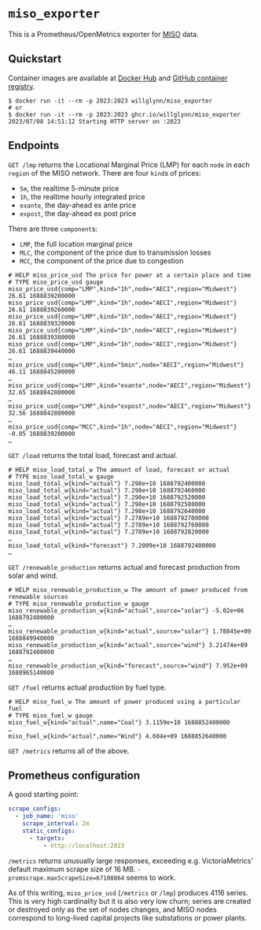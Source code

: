 # `miso_exporter`

This is a Prometheus/OpenMetrics exporter for [MISO](https://www.misoenergy.org) data.

## Quickstart

Container images are available at [Docker Hub](https://hub.docker.com/r/willglynn/miso_exporter) and [GitHub
container registry](https://github.com/willglynn/purpleair_exporter/pkgs/container/miso_exporter).

```shell
$ docker run -it --rm -p 2023:2023 willglynn/miso_exporter
# or
$ docker run -it --rm -p 2023:2023 ghcr.io/willglynn/miso_exporter
2023/07/08 14:51:12 Starting HTTP server on :2023
```

## Endpoints

`GET /lmp` returns the Locational Marginal Price (LMP) for each `node` in each `region` of the MISO network. There are
four `kind`s of prices:

* `5m`, the realtime 5-minute price
* `1h`, the realtime hourly integrated price
* `exante`, the day-ahead ex ante price
* `expost`, the day-ahead ex post price

There are three `component`s:

* `LMP`, the full location marginal price
* `MLC`, the component of the price due to transmission losses
* `MCC`, the component of the price due to congestion

```text
# HELP miso_price_usd The price for power at a certain place and time
# TYPE miso_price_usd gauge
miso_price_usd{comp="LMP",kind="1h",node="AECI",region="Midwest"} 26.61 1688839200000
miso_price_usd{comp="LMP",kind="1h",node="AECI",region="Midwest"} 26.61 1688839260000
miso_price_usd{comp="LMP",kind="1h",node="AECI",region="Midwest"} 26.61 1688839320000
miso_price_usd{comp="LMP",kind="1h",node="AECI",region="Midwest"} 26.61 1688839380000
miso_price_usd{comp="LMP",kind="1h",node="AECI",region="Midwest"} 26.61 1688839440000
…
miso_price_usd{comp="LMP",kind="5min",node="AECI",region="Midwest"} 46.11 1688845200000
…
miso_price_usd{comp="LMP",kind="exante",node="AECI",region="Midwest"} 32.65 1688842800000
…
miso_price_usd{comp="LMP",kind="expost",node="AECI",region="Midwest"} 32.56 1688842800000
…
miso_price_usd{comp="MCC",kind="1h",node="AECI",region="Midwest"} -0.05 1688839200000
…
```

`GET /load` returns the total load, forecast and actual.

```text
# HELP miso_load_total_w The amount of load, forecast or actual
# TYPE miso_load_total_w gauge
miso_load_total_w{kind="actual"} 7.298e+10 1688792400000
miso_load_total_w{kind="actual"} 7.298e+10 1688792460000
miso_load_total_w{kind="actual"} 7.298e+10 1688792520000
miso_load_total_w{kind="actual"} 7.298e+10 1688792580000
miso_load_total_w{kind="actual"} 7.298e+10 1688792640000
miso_load_total_w{kind="actual"} 7.2789e+10 1688792700000
miso_load_total_w{kind="actual"} 7.2789e+10 1688792760000
miso_load_total_w{kind="actual"} 7.2789e+10 1688792820000
…
miso_load_total_w{kind="forecast"} 7.2009e+10 1688792400000
…
```

`GET /renewable_production` returns actual and forecast production from solar and wind.

```text
# HELP miso_renewable_production_w The amount of power produced from renewable sources
# TYPE miso_renewable_production_w gauge
miso_renewable_production_w{kind="actual",source="solar"} -5.02e+06 1688792400000
…
miso_renewable_production_w{kind="actual",source="solar"} 1.78845e+09 1688849940000
miso_renewable_production_w{kind="actual",source="wind"} 3.21474e+09 1688792400000
…
miso_renewable_production_w{kind="forecast",source="wind"} 7.952e+09 1688965140000
```

`GET /fuel` returns actual production by fuel type.

```text
# HELP miso_fuel_w The amount of power produced using a particular fuel
# TYPE miso_fuel_w gauge
miso_fuel_w{kind="actual",name="Coal"} 3.1159e+10 1688852400000
…
miso_fuel_w{kind="actual",name="Wind"} 4.604e+09 1688852640000
```

`GET /metrics` returns all of the above.

## Prometheus configuration

A good starting point:

```yaml
scrape_configs:
  - job_name: 'miso'
    scrape_interval: 2m
    static_configs:
      - targets:
          - http://localhost:2023
```

`/metrics` returns unusually large responses, exceeding e.g. VictoriaMetrics' default maximum scrape size of 16 MB.
`-promscrape.maxScrapeSize=67108864` seems to work.

As of this writing, `miso_price_usd` (`/metrics` or `/lmp`) produces 4116 series. This is very high cardinality but it
is also very low churn; series are created or destroyed only as the set of nodes changes, and MISO nodes correspond to
long-lived capital projects like substations or power plants.
